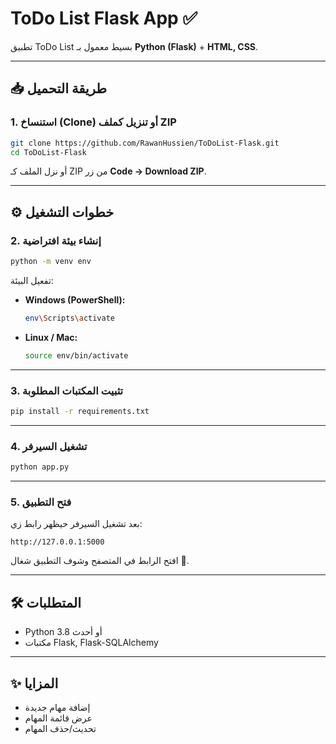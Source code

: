 # ToDo List Flask App ✅

تطبيق ToDo List بسيط معمول بـ **Python (Flask)** + **HTML, CSS**.

---

## 📥 طريقة التحميل

### 1. استنساخ (Clone) أو تنزيل كملف ZIP
```bash
git clone https://github.com/RawanHussien/ToDoList-Flask.git
cd ToDoList-Flask
```
أو نزل الملف كـ ZIP من زر **Code → Download ZIP**.

---

## ⚙️ خطوات التشغيل

### 2. إنشاء بيئة افتراضية
```bash
python -m venv env
```

تفعيل البيئة:

- **Windows (PowerShell):**
  ```bash
  env\Scripts\activate
  ```
- **Linux / Mac:**
  ```bash
  source env/bin/activate
  ```

---

### 3. تثبيت المكتبات المطلوبة
```bash
pip install -r requirements.txt
```

---

### 4. تشغيل السيرفر
```bash
python app.py
```

---

### 5. فتح التطبيق
بعد تشغيل السيرفر حيظهر رابط زي:
```
http://127.0.0.1:5000
```
افتح الرابط في المتصفح وشوف التطبيق شغال 🚀.

---

## 🛠️ المتطلبات
- Python 3.8 أو أحدث
- مكتبات Flask, Flask-SQLAlchemy

---

## ✨ المزايا
- إضافة مهام جديدة
- عرض قائمة المهام
- تحديث/حذف المهام
